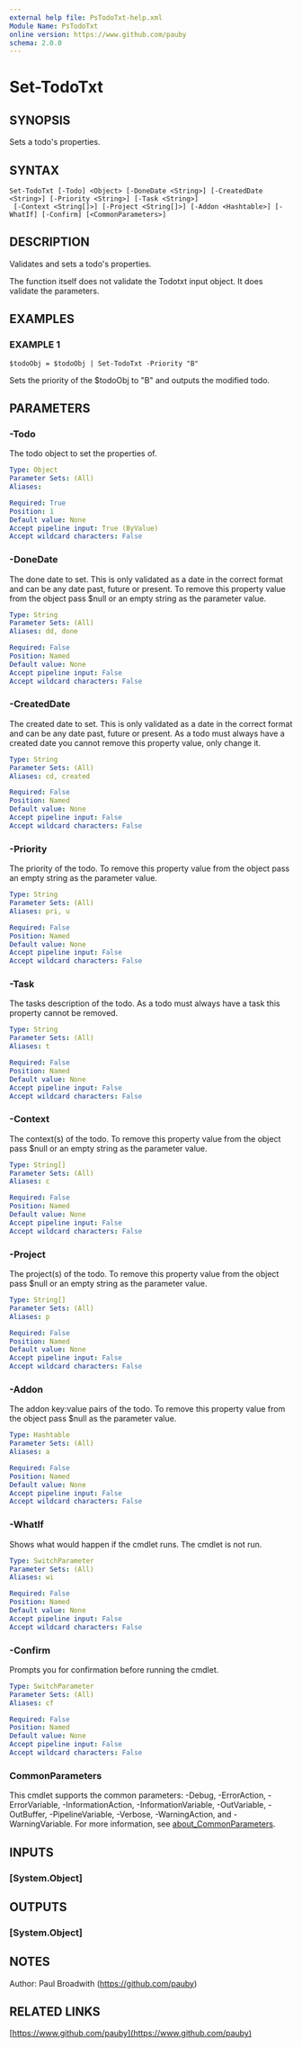 ```yaml
---
external help file: PsTodoTxt-help.xml
Module Name: PsTodoTxt
online version: https://www.github.com/pauby
schema: 2.0.0
---
```


# Set-TodoTxt

## SYNOPSIS
Sets a todo's properties.

## SYNTAX

```
Set-TodoTxt [-Todo] <Object> [-DoneDate <String>] [-CreatedDate <String>] [-Priority <String>] [-Task <String>]
 [-Context <String[]>] [-Project <String[]>] [-Addon <Hashtable>] [-WhatIf] [-Confirm] [<CommonParameters>]
```

## DESCRIPTION
Validates and sets a todo's properties.

The function itself does not validate the Todotxt input object.
It does validate the parameters.

## EXAMPLES

### EXAMPLE 1
```
$todoObj = $todoObj | Set-TodoTxt -Priority "B"
```

Sets the priority of the $todoObj to "B" and outputs the modified todo.

## PARAMETERS

### -Todo
The todo object to set the properties of.

```yaml
Type: Object
Parameter Sets: (All)
Aliases:

Required: True
Position: 1
Default value: None
Accept pipeline input: True (ByValue)
Accept wildcard characters: False
```

### -DoneDate
The done date to set.
This is only validated as a date in the correct
format and can be any date past, future or present.
To remove this
property value from the object pass $null or an empty string as the
parameter value.

```yaml
Type: String
Parameter Sets: (All)
Aliases: dd, done

Required: False
Position: Named
Default value: None
Accept pipeline input: False
Accept wildcard characters: False
```

### -CreatedDate
The created date to set.
This is only validated as a date in the
correct format and can be any date past, future or present.
As a todo
must always have a created date you cannot remove this property value,
only change it.

```yaml
Type: String
Parameter Sets: (All)
Aliases: cd, created

Required: False
Position: Named
Default value: None
Accept pipeline input: False
Accept wildcard characters: False
```

### -Priority
The priority of the todo.
To remove this property value from the
object pass an empty string as the parameter value.

```yaml
Type: String
Parameter Sets: (All)
Aliases: pri, u

Required: False
Position: Named
Default value: None
Accept pipeline input: False
Accept wildcard characters: False
```

### -Task
The tasks description of the todo.
As a todo must always have a task
this property cannot be removed.

```yaml
Type: String
Parameter Sets: (All)
Aliases: t

Required: False
Position: Named
Default value: None
Accept pipeline input: False
Accept wildcard characters: False
```

### -Context
The context(s) of the todo.
To remove this property value from the
object pass $null or an empty string as the parameter value.

```yaml
Type: String[]
Parameter Sets: (All)
Aliases: c

Required: False
Position: Named
Default value: None
Accept pipeline input: False
Accept wildcard characters: False
```

### -Project
The project(s) of the todo.
To remove this property value from the
object pass $null or an empty string as the parameter value.

```yaml
Type: String[]
Parameter Sets: (All)
Aliases: p

Required: False
Position: Named
Default value: None
Accept pipeline input: False
Accept wildcard characters: False
```

### -Addon
The addon key:value pairs of the todo.
To remove this property value
from the object pass $null as the parameter value.

```yaml
Type: Hashtable
Parameter Sets: (All)
Aliases: a

Required: False
Position: Named
Default value: None
Accept pipeline input: False
Accept wildcard characters: False
```

### -WhatIf
Shows what would happen if the cmdlet runs.
The cmdlet is not run.

```yaml
Type: SwitchParameter
Parameter Sets: (All)
Aliases: wi

Required: False
Position: Named
Default value: None
Accept pipeline input: False
Accept wildcard characters: False
```

### -Confirm
Prompts you for confirmation before running the cmdlet.

```yaml
Type: SwitchParameter
Parameter Sets: (All)
Aliases: cf

Required: False
Position: Named
Default value: None
Accept pipeline input: False
Accept wildcard characters: False
```

### CommonParameters
This cmdlet supports the common parameters: -Debug, -ErrorAction, -ErrorVariable, -InformationAction, -InformationVariable, -OutVariable, -OutBuffer, -PipelineVariable, -Verbose, -WarningAction, and -WarningVariable. For more information, see [about_CommonParameters](http://go.microsoft.com/fwlink/?LinkID=113216).

## INPUTS

### [System.Object]
## OUTPUTS

### [System.Object]
## NOTES
Author: Paul Broadwith (https://github.com/pauby)

## RELATED LINKS

[https://www.github.com/pauby](https://www.github.com/pauby)

